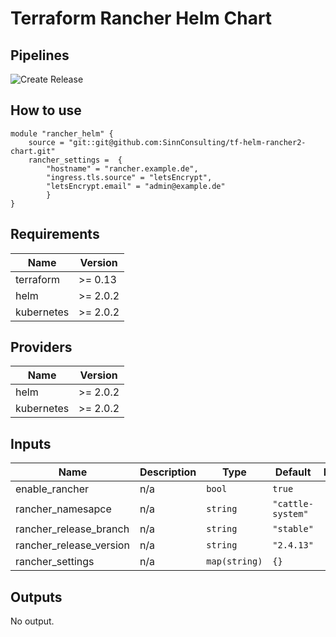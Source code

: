 # Terraform Rancher Helm Chart

## Pipelines
![Create Release](https://github.com/SinnConsulting/tf-helm-rancher2-chart/workflows/Create%20Release/badge.svg)

## How to use

```hcl
module "rancher_helm" {
    source = "git::git@github.com:SinnConsulting/tf-helm-rancher2-chart.git"
    rancher_settings =  {
        "hostname" = "rancher.example.de",
        "ingress.tls.source" = "letsEncrypt",
        "letsEncrypt.email" = "admin@example.de"
        }
}
```
<!-- BEGINNING OF PRE-COMMIT-TERRAFORM DOCS HOOK -->
## Requirements

| Name | Version |
|------|---------|
| terraform | >= 0.13 |
| helm | >= 2.0.2 |
| kubernetes | >= 2.0.2 |

## Providers

| Name | Version |
|------|---------|
| helm | >= 2.0.2 |
| kubernetes | >= 2.0.2 |

## Inputs

| Name | Description | Type | Default | Required |
|------|-------------|------|---------|:--------:|
| enable\_rancher | n/a | `bool` | `true` | no |
| rancher\_namesapce | n/a | `string` | `"cattle-system"` | no |
| rancher\_release\_branch | n/a | `string` | `"stable"` | no |
| rancher\_release\_version | n/a | `string` | `"2.4.13"` | no |
| rancher\_settings | n/a | `map(string)` | `{}` | no |

## Outputs

No output.

<!-- END OF PRE-COMMIT-TERRAFORM DOCS HOOK -->
